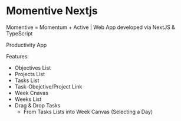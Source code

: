 # Momentive Nextjs

Momentive = Momentum + Active | Web App developed via NextJS &amp; TypeScript

Productivity App

Features:

* Objectives List
* Projects List
* Tasks List
* Task-Obejctive/Project Link
* Week Cnavas
* Weeks List
* Drag & Drop Tasks
  * From Tasks Lists into Week Canvas (Selecting a Day)
  


